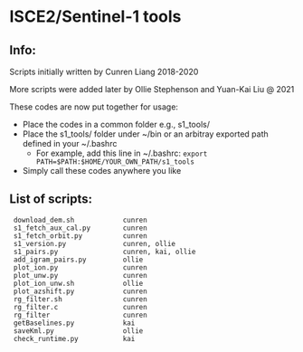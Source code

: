 # ISCE2/Sentinel-1 tools 

## Info:

Scripts initially written by Cunren Liang 2018-2020

More scripts were added later by Ollie Stephenson and Yuan-Kai Liu @ 2021

These codes are now put together for usage:
- Place the codes in a common folder e.g., s1_tools/ 
- Place the s1_tools/ folder under ~/bin or an arbitray exported path defined in your ~/.bashrc
    - For example, add this line in ~/.bashrc: `export PATH=$PATH:$HOME/YOUR_OWN_PATH/s1_tools`
- Simply call these codes anywhere you like


## List of scripts:

```
 download_dem.sh            cunren
 s1_fetch_aux_cal.py        cunren
 s1_fetch_orbit.py          cunren
 s1_version.py              cunren, ollie
 s1_pairs.py                cunren, kai, ollie
 add_igram_pairs.py         ollie
 plot_ion.py                cunren
 plot_unw.py                cunren
 plot_ion_unw.sh            ollie
 plot_azshift.py            cunren
 rg_filter.sh               cunren
 rg_filter.c                cunren
 rg_filter                  cunren
 getBaselines.py            kai
 saveKml.py                 ollie
 check_runtime.py           kai
```
